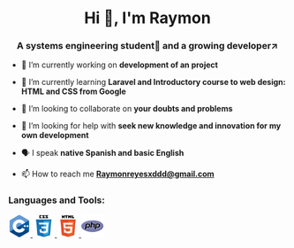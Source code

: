 <h1 align="center">Hi 👋, I'm Raymon</h1>
<h3 align="center">A systems engineering student📝 and a growing developer↗️</h3>

- 🔭 I’m currently working on **development of an project**

- 🌱 I’m currently learning **Laravel and Introductory course to web design: HTML and CSS from Google**

- 👀 I’m looking to collaborate on **your doubts and problems**

- 🤝 I’m looking for help with **seek new knowledge and innovation for my own development**

- 🗣 I speak **native Spanish and basic English**

- 📫 How to reach me **Raymonreyesxddd@gmail.com**
  

<h3 align="left">Languages and Tools:</h3>
<p align="left"> <a href="https://www.w3schools.com/cpp/" target="_blank" rel="noreferrer"> <img src="https://raw.githubusercontent.com/devicons/devicon/master/icons/cplusplus/cplusplus-original.svg" alt="cplusplus" width="40" height="40"/> </a> <a href="https://www.w3schools.com/css/" target="_blank" rel="noreferrer"> <img src="https://raw.githubusercontent.com/devicons/devicon/master/icons/css3/css3-original-wordmark.svg" alt="css3" width="40" height="40"/> </a> <a href="https://www.w3.org/html/" target="_blank" rel="noreferrer"> <img src="https://raw.githubusercontent.com/devicons/devicon/master/icons/html5/html5-original-wordmark.svg" alt="html5" width="40" height="40"/> </a> <a href="https://www.php.net" target="_blank" rel="noreferrer"> <img src="https://raw.githubusercontent.com/devicons/devicon/master/icons/php/php-original.svg" alt="php" width="40" height="40"/> </a> </p>
